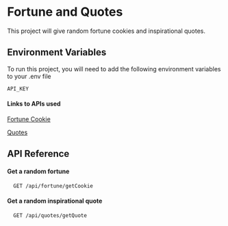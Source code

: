 # Fortune and Quotes

This project will give random fortune cookies and inspirational quotes.

## Environment Variables

To run this project, you will need to add the following environment variables to your .env file

`API_KEY`

#### Links to APIs used

[Fortune Cookie](https://rapidapi.com/vanya2143/api/fortune-cookie2)

[Quotes](https://rapidapi.com/apininjas/api/quotes-by-api-ninjas/)

## API Reference

#### Get a random fortune

```http
  GET /api/fortune/getCookie
```

#### Get a random inspirational quote

```http
  GET /api/quotes/getQuote
```

